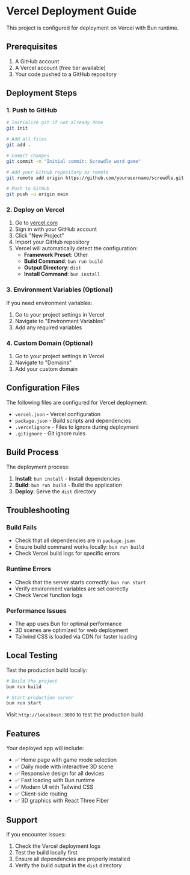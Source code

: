 # Vercel Deployment Guide

This project is configured for deployment on Vercel with Bun runtime.

## Prerequisites

1. A GitHub account
2. A Vercel account (free tier available)
3. Your code pushed to a GitHub repository

## Deployment Steps

### 1. Push to GitHub

```bash
# Initialize git if not already done
git init

# Add all files
git add .

# Commit changes
git commit -m "Initial commit: Screwdle word game"

# Add your GitHub repository as remote
git remote add origin https://github.com/yourusername/screwdle.git

# Push to GitHub
git push -u origin main
```

### 2. Deploy on Vercel

1. Go to [vercel.com](https://vercel.com)
2. Sign in with your GitHub account
3. Click "New Project"
4. Import your GitHub repository
5. Vercel will automatically detect the configuration:
   - **Framework Preset**: Other
   - **Build Command**: `bun run build`
   - **Output Directory**: `dist`
   - **Install Command**: `bun install`

### 3. Environment Variables (Optional)

If you need environment variables:

1. Go to your project settings in Vercel
2. Navigate to "Environment Variables"
3. Add any required variables

### 4. Custom Domain (Optional)

1. Go to your project settings in Vercel
2. Navigate to "Domains"
3. Add your custom domain

## Configuration Files

The following files are configured for Vercel deployment:

- `vercel.json` - Vercel configuration
- `package.json` - Build scripts and dependencies
- `.vercelignore` - Files to ignore during deployment
- `.gitignore` - Git ignore rules

## Build Process

The deployment process:

1. **Install**: `bun install` - Install dependencies
2. **Build**: `bun run build` - Build the application
3. **Deploy**: Serve the `dist` directory

## Troubleshooting

### Build Fails

- Check that all dependencies are in `package.json`
- Ensure build command works locally: `bun run build`
- Check Vercel build logs for specific errors

### Runtime Errors

- Check that the server starts correctly: `bun run start`
- Verify environment variables are set correctly
- Check Vercel function logs

### Performance Issues

- The app uses Bun for optimal performance
- 3D scenes are optimized for web deployment
- Tailwind CSS is loaded via CDN for faster loading

## Local Testing

Test the production build locally:

```bash
# Build the project
bun run build

# Start production server
bun run start
```

Visit `http://localhost:3000` to test the production build.

## Features

Your deployed app will include:

- ✅ Home page with game mode selection
- ✅ Daily mode with interactive 3D scene
- ✅ Responsive design for all devices
- ✅ Fast loading with Bun runtime
- ✅ Modern UI with Tailwind CSS
- ✅ Client-side routing
- ✅ 3D graphics with React Three Fiber

## Support

If you encounter issues:

1. Check the Vercel deployment logs
2. Test the build locally first
3. Ensure all dependencies are properly installed
4. Verify the build output in the `dist` directory
